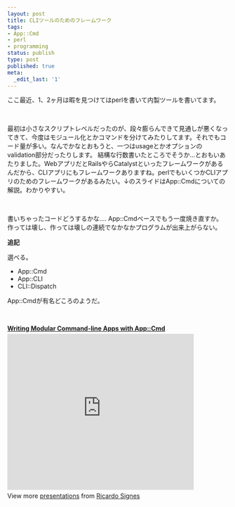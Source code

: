 ```yaml
---
layout: post
title: CLIツールのためのフレームワーク
tags:
- App::Cmd
- perl
- programming
status: publish
type: post
published: true
meta:
  _edit_last: '1'
---
```

ここ最近、1、2ヶ月は暇を見つけてはperlを書いて内製ツールを書いてます。

&nbsp;

最初は小さなスクリプトレベルだったのが、段々膨らんできて見通しが悪くなってきて、今度はモジュール化とかコマンドを分けてみたりしてます。それでもコード量が多い。なんでかなとおもうと、一つはusageとかオプションのvalidation部分だったりします。
結構な行数書いたところでそうか...とおもいあたりました。WebアプリだとRailsやらCatalystといったフレームワークがあるんだから、CLIアプリにもフレームワークありますね。perlでもいくつかCLIアプリのためのフレームワークがあるみたい。↓のスライドはApp::Cmdについての解説。わかりやすい。

&nbsp;

書いちゃったコードどうするかな.... App::Cmdベースでもう一度焼き直すか。作っては壊し、作っては壊しの連続でなかなかプログラムが出来上がらない。

<strong>追記</strong>

選べる。
<ul>
	<li>App::Cmd</li>
	<li>App::CLI</li>
	<li>CLI::Dispatch</li>
</ul>
App::Cmdが有名どころのようだ。

&nbsp;
<div style="width: 425px;"><strong style="display: block; margin: 12px 0 4px;"><a title="Writing Modular Command-line Apps with App::Cmd" href="http://www.slideshare.net/rjbs/writing-modular-commandline-apps-with-appcmd" target="_blank">Writing Modular Command-line Apps with App::Cmd</a></strong> <iframe src="http://www.slideshare.net/slideshow/embed_code/134444" frameborder="0" marginwidth="0" marginheight="0" scrolling="no" width="425" height="355"></iframe></div>
<div id="__ss_134444" style="width: 425px;">
<div style="padding: 5px 0 12px;">View more <a href="http://www.slideshare.net/" target="_blank">presentations</a> from <a href="http://www.slideshare.net/rjbs" target="_blank">Ricardo Signes</a></div>
</div>
